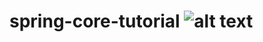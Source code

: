 # spring-core-tutorial ![alt text](https://travis-ci.org/shivpun/spring-core-tutorial.svg?branch=master)